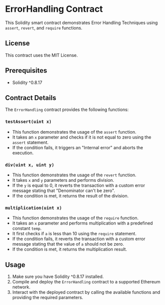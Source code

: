 # ErrorHandling Contract

This Solidity smart contract demonstrates Error Handling Techniques using `assert`, `revert`, and `require` functions.

## License

This contract uses the MIT License.

## Prerequisites

- Solidity ^0.8.17

## Contract Details

The `ErrorHandling` contract provides the following functions:

### `testAssert(uint x)`

- This function demonstrates the usage of the `assert` function.
- It takes an `x` parameter and checks if it is not equal to zero using the `assert` statement.
- If the condition fails, it triggers an "Internal error" and aborts the execution.

### `div(uint x, uint y)`

- This function demonstrates the usage of the `revert` function.
- It takes `x` and `y` parameters and performs division.
- If the `y` is equal to 0, it reverts the transaction with a custom error message stating that "Denominator can't be zero".
- If the condition is met, it returns the result of the division.

### `multiplication(uint x)`

- This function demonstrates the usage of the `require` function.
- It takes an `x` parameter and performs multiplication with a predefined constant `temp`.
- It first checks if `a` is less than 10 using the `require` statement.
- If the condition fails, it reverts the transaction with a custom error message stating that the value of `a` should not be zero.
- If the condition is met, it returns the multiplication result.

## Usage

1. Make sure you have Solidity ^0.8.17 installed.
2. Compile and deploy the `ErrorHandling` contract to a supported Ethereum network.
3. Interact with the deployed contract by calling the available functions and providing the required parameters.
